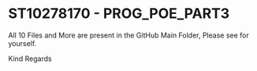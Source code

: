 # ST10278170 - PROG_POE_PART3

All 10 Files and More are present in the GitHub Main Folder, 
Please see for yourself. 

Kind Regards 
